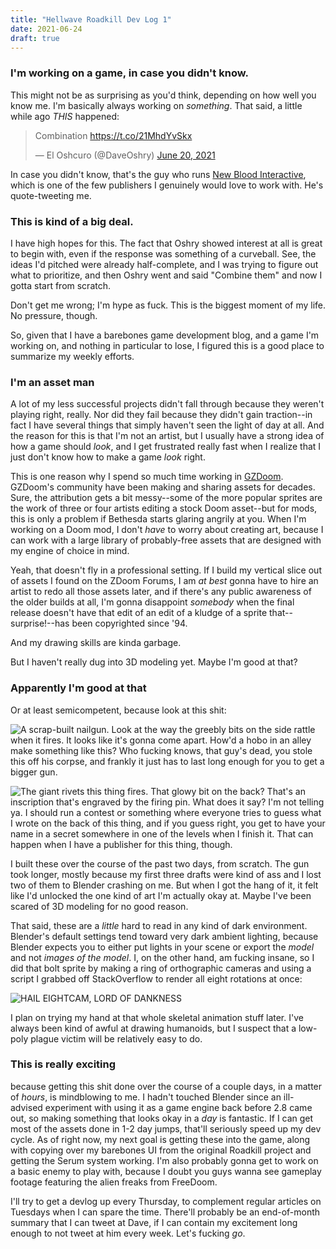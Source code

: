 ```yaml
---
title: "Hellwave Roadkill Dev Log 1"
date: 2021-06-24
draft: true
---
```

### I'm working on a game, in case you didn't know.
This might not be as surprising as you'd think, depending on how well you know me. I'm basically always working on *something*. That said, a little while ago *THIS* happened:

<blockquote class="twitter-tweet"><p lang="fr" dir="ltr">Combination <a href="https://t.co/21MhdYvSkx">https://t.co/21MhdYvSkx</a></p>&mdash; El Oshcuro (@DaveOshry) <a href="https://twitter.com/DaveOshry/status/1406507248751284224?ref_src=twsrc%5Etfw">June 20, 2021</a></blockquote> <script async src="https://platform.twitter.com/widgets.js" charset="utf-8"></script> 

In case you didn't know, that's the guy who runs [New Blood Interactive](https://newblood.games/), which is one of the few publishers I genuinely would love to work with. He's quote-tweeting me.

### This is kind of a big deal.
I have high hopes for this. The fact that Oshry showed interest at all is great to begin with, even if the response was something of a curveball. See, the ideas I'd pitched were already half-complete, and I was trying to figure out what to prioritize, and then Oshry went and said "Combine them" and now I gotta start from scratch.

Don't get me wrong; I'm hype as fuck. This is the biggest moment of my life. No pressure, though.

So, given that I have a barebones game development blog, and a game I'm working on, and nothing in particular to lose, I figured this is a good place to summarize my weekly efforts.

### I'm an asset man
A lot of my less successful projects didn't fall through because they weren't playing right, really. Nor did they fail because they didn't gain traction--in fact I have several things that simply haven't seen the light of day at all. And the reason for this is that I'm not an artist, but I usually have a strong idea of how a game should *look*, and I get frustrated really fast when I realize that I just don't know how to make a game *look* right.

This is one reason why I spend so much time working in [GZDoom](https://zdoom.org/downloads). GZDoom's community have been making and sharing assets for decades. Sure, the attribution gets a bit messy--some of the more popular sprites are the work of three or four artists editing a stock Doom asset--but for mods, this is only a problem if Bethesda starts glaring angrily at you. When I'm working on a Doom mod, I don't *have* to worry about creating art, because I can work with a large library of probably-free assets that are designed with my engine of choice in mind.

Yeah, that doesn't fly in a professional setting. If I build my vertical slice out of assets I found on the ZDoom Forums, I am *at best* gonna have to hire an artist to redo all those assets later, and if there's any public awareness of the older builds at all, I'm gonna disappoint *somebody* when the final release doesn't have that edit of an edit of a kludge of a sprite that--surprise!--has been copyrighted since '94.

And my drawing skills are kinda garbage.

But I haven't really dug into 3D modeling yet. Maybe I'm good at that?

### Apparently I'm good at that
Or at least semicompetent, because look at this shit:

![A scrap-built nailgun.](https://imgur.com/2jRVKbt.gif)
Look at the way the greebly bits on the side rattle when it fires. It looks like it's gonna come apart. How'd a hobo in an alley make something like this? Who fucking knows, that guy's dead, you stole this off his corpse, and frankly it just has to last long enough for you to get a bigger gun.

![The giant rivets this thing fires.](https://imgur.com/AMKfdmS.png)
That glowy bit on the back? That's an inscription that's engraved by the firing pin. What does it say? I'm not telling ya. I should run a contest or something where everyone tries to guess what I wrote on the back of this thing, and if you guess right, you get to have your name in a secret somewhere in one of the levels when I finish it. That can happen when I have a publisher for this thing, though.

I built these over the course of the past two days, from scratch. The gun took longer, mostly because my first three drafts were kind of ass and I lost two of them to Blender crashing on me. But when I got the hang of it, it felt like I'd unlocked the one kind of art I'm actually okay at. Maybe I've been scared of 3D modeling for no good reason.

That said, these are a *little* hard to read in any kind of dark environment. Blender's default settings tend toward very dark ambient lighting, because Blender expects you to either put lights in your scene or export the *model* and not *images of the model*. I, on the other hand, am fucking insane, so I did that bolt sprite by making a ring of orthographic cameras and using a script I grabbed off StackOverflow to render all eight rotations at once:

![HAIL EIGHTCAM, LORD OF DANKNESS](https://imgur.com/jbzSchE.png)

I plan on trying my hand at that whole skeletal animation stuff later. I've always been kind of awful at drawing humanoids, but I suspect that a low-poly plague victim will be relatively easy to do.

### This is really exciting
because getting this shit done over the course of a couple days, in a matter of *hours*, is mindblowing to me. I hadn't touched Blender since an ill-advised experiment with using it as a game engine back before 2.8 came out, so making something that looks okay in a *day* is fantastic. If I can get most of the assets done in 1-2 day jumps, that'll seriously speed up my dev cycle. As of right now, my next goal is getting these into the game, along with copying over my barebones UI from the original Roadkill project and getting the Serum system working. I'm also probably gonna get to work on a basic enemy to play with, because I doubt you guys wanna see gameplay footage featuring the alien freaks from FreeDoom.

I'll try to get a devlog up every Thursday, to complement regular articles on Tuesdays when I can spare the time. There'll probably be an end-of-month summary that I can tweet at Dave, if I can contain my excitement long enough to not tweet at him every week. Let's fucking *go*.